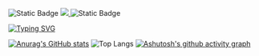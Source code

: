 ![Static Badge](https://img.shields.io/badge/Program%20Languages-C%2B%2B_%26_Python-blue) <a href="https://github.com/Rays0205/Online-Course-Program" target="_blank">
      <img src="https://img.shields.io/badge/My%20code-Online%20Course%20Program-orange" />
</a>
 ![Static Badge](https://img.shields.io/badge/I'm%20Learning-Deep%20Learning-jade)

[![Typing SVG](https://readme-typing-svg.herokuapp.com?font=Roboto&duration=2000&pause=300&color=61DAFB&multiline=true&random=false&width=435&height=100&lines=Hey%2C+guys;Welcome+to+my+world;I'm+Ray;A+fresh+coder)](https://git.io/typing-svg)


[![Anurag's GitHub stats](https://github-readme-stats.vercel.app/api?username=Rays0205&theme=react)](https://github.com/Rays0205/github-readme-stats) ![Top Langs](https://github-readme-stats.vercel.app/api/top-langs/?username=Rays0205&theme=react)
[![Ashutosh's github activity graph](https://github-readme-activity-graph.vercel.app/graph?username=Rays0205&theme=react)](https://github.com/Rays0205/github-readme-activity-graph)
<!--
**Rays0205/Rays0205** is a ✨ _special_ ✨ repository because its `README.md` (this file) appears on your GitHub profile.

Here are some ideas to get you started:

- 🔭 I’m currently working on ...
- 🌱 I’m currently learning ...
- 👯 I’m looking to collaborate on ...
- 🤔 I’m looking for help with ...
- 💬 Ask me about ...
- 📫 How to reach me: ...
- 😄 Pronouns: ...
- ⚡ Fun fact: ...
-->
